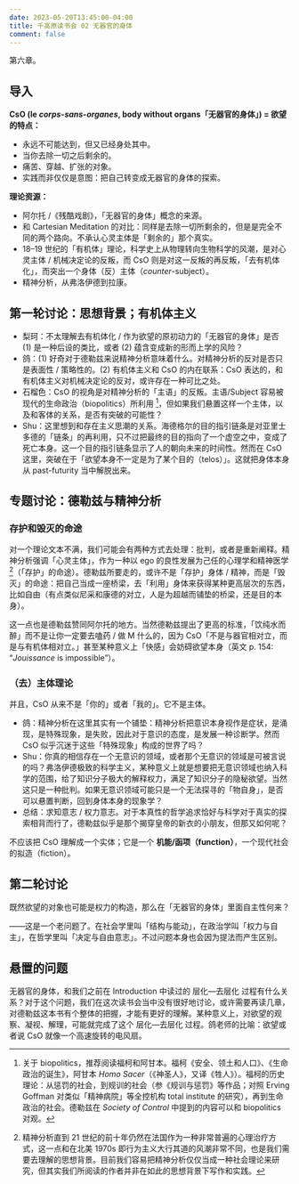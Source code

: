 ```yaml
---
date: 2023-05-20T13:45:00-04:00
title: 千高原读书会 02 无器官的身体
comment: false
---
```


第六章。

## 导入

**CsO (le _corps_-_sans_-_organes_, body without organs「无器官的身体」) = 欲望 的特点：**
- 永远不可能达到，但又已经身处其中。
- 当你去除一切之后剩余的。
- 痛苦、穿越、扩张的对象。
- 实践而非仅仅是意图：把自己转变成无器官的身体的探索。

**理论资源：**
- 阿尔托 /《残酷戏剧》，「无器官的身体」概念的来源。
- 和 Cartesian Meditation 的对比：同样是去除一切所剩余的，但是是完全不同的两个路向。不承认心灵主体是「剩余的」那个真实。
- 18–19 世纪的「有机体」理论，科学史上从物理转向生物科学的风潮，是对心灵主体 / 机械决定论的反叛，而 CsO 则是对这一反叛的再反叛，「去有机体化」，而突出一个身体（反）主体（*counter*-subject）。
- 精神分析，从弗洛伊德到拉康。

## 第一轮讨论：思想背景；有机体主义

- 梨珂：不太理解去有机体化 / 作为欲望的原初动力的「无器官的身体」是否 (1) 是一种后设的类比，或者 (2) 蕴含变成新的形而上学的风险？
- 鸽：(1) 好奇对于德勒兹来说精神分析意味着什么。对精神分析的反对是否只是表面性 / 策略性的。(2) 有机体主义和 CsO 的内在联系：CsO 表达的，和有机体主义对机械决定论的反对，或许存在一种可比之处。
- 石榴色：CsO 的视角是对精神分析的「主语」的反叛。主语/Subject 容易被现代的生命政治（biopolitics）所利用 [^1]，但如果我们悬置这样一个主体，以及和客体的关系，是否有突破的可能性？
- Shu：这里想到和存在主义思潮的关系。海德格尔的目的指引链条是对亚里士多德的「链条」的再利用，只不过把最终的目的指向了一个虚空之中，变成了死亡本身。这一个目的指引链条显示了人的朝向未来的时间性。然而在 CsO 这里，突破在于「欲望本身不一定是为了某个目的（telos）」。这就把身体本身从 past-futurity 当中解脱出来。

## 专题讨论：德勒兹与精神分析

### 存护和毁灭的命途

对一个理论文本不满，我们可能会有两种方式去处理：批判，或者是重新阐释。精神分析强调「心灵主体」，作为一种以 ego 的良性发展为己任的心理学和精神医学 [^2]（「存护」的命途）。德勒兹所要走的，或许不是「存护」身体 / 精神，而是「毁灭」的命途：把自己当成一座桥梁，去「利用」身体来获得某种更高层次的东西，比如自由（有点类似尼采和康德的对立，人是为超越而铺垫的桥梁，还是目的本身）。

这一点也是德勒兹赞同阿尔托的地方。当然德勒兹提出了更高的标准，「饮纯水而醉」而不是让你一定要去嗑药 / 做 M 什么的，因为 CsO「不是与器官相对立，而是与有机体相对立。」甚至某种意义上「快感」会妨碍欲望本身（英文 p. 154: “*Jouissance* is impossible”）。

### （去）主体理论

并且，CsO 从来不是「你的」或者「我的」。它不是主体。

- 鸽：精神分析在这里其实有一个铺垫：精神分析把意识本身视作是症状，是涌现，是特殊现象，是失败，因此对于意识的态度，是发展一种诊断学。然而 CsO 似乎沉迷于这些「特殊现象」构成的世界了吗？
- Shu：你真的相信存在一个无意识的领域，或者那个无意识的领域是可被言说的吗？弗洛伊德极致的科学主义，某种意义上就是想要把无意识领域也纳入科学的范围，给了知识分子极大的解释权力，满足了知识分子的隐秘欲望。当然这只是一种批判。如果无意识领域可能只是一个无法探寻的「物自身」，是否可以悬置判断，回到身体本身的现象学？
- 总结：求知意志 / 权力意志。对于本真性的哲学追求恰好与科学对于真实的探索相背而行了，德勒兹似乎是那个揭穿皇帝的新衣的小朋友，但那又如何呢？

不应该把 CsO 理解成一个实体；它是一个 **机能/函项（function）**，一个现代社会的拟造（fiction）。

## 第二轮讨论

既然欲望的对象也可能是权力的构造，那么在「无器官的身体」里面自主性何来？

——这是一个老问题了。在社会学里叫「结构与能动」，在政治学叫「权力与自主」，在哲学里叫「决定与自由意志」。不过问题本身也会因为提法而产生区别。

## 悬置的问题

无器官的身体，和我们之前在 Introduction 中读过的 层化—去层化 过程有什么关系？对于这个问题，我们在这次读书会当中没有很好地讨论，或许需要再读几章，对德勒兹这本书有个整体的把握，才能有更好的理解。某种意义上，对欲望的观察、凝视、解理，可能就完成了这个 层化—去层化 过程。鸽老师的比喻：欲望或者说 CsO 就像一个高速旋转的电风扇。

[^1]: 关于 biopolitics，推荐阅读福柯和阿甘本。福柯《安全、领土和人口》、《生命政治的诞生》，阿甘本 *Homo Sacer*（《神圣人》，又译《牲人》）。福柯的历史理论：从惩罚的社会，到规训的社会（参《规训与惩罚》等作品；对照 Erving Goffman 对类似「精神病院」等全控机构 total institute 的研究），再到生命政治的社会。德勒兹在 *Society of Control* 中提到的内容可以和 biopolitics 对观。

[^2]: 精神分析直到 21 世纪的前十年仍然在法国作为一种非常普遍的心理治疗方式，这一点和在北美 1970s 即行为主义大行其道的风潮非常不同，也是我们需要去理解的思想背景。目前我们容易把精神分析仅仅当成一种社会理论来研究，但其实我们所阅读的作者并非在如此的思想背景下写作和实践。
